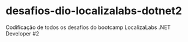 # desafios-dio-localizalabs-dotnet2
Codificação de todos os desafios do bootcamp LocalizaLabs .NET Developer #2